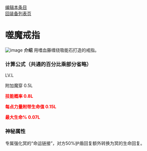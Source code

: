 [编辑本条目](https://github.com/GuguTown/Wiki/edit/main/equip/噬魔戒指.md)   
[回装备列表页](index.html) 
# 噬魔戒指
![image](https://user-images.githubusercontent.com/35645329/193886601-b3791b29-2619-4b8a-a7b4-1aac8182eb41.png) **介绍** 用嗜血藤缠绕吸能石打造的戒指。   
### 计算公式（共通的百分比乘部分省略）
LV.L   

附加魔穿 0.5L    

<p><font color="#FF0000"><b>技能概率 0.8L</b></font></p>

<p><font color="#FF0000"><b>每点力量附带生命值 0.15L</b></font></p>    

<p><font color="#FF0000"><b>最大生命% 0.07L</b></font></p>

### 神秘属性
专属强化冥的“命运链接”，对方50%护盾回复额外转换为冥的生命回复。
